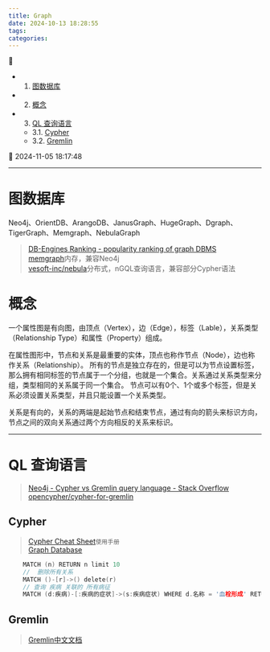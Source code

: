 ```yaml
---
title: Graph
date: 2024-10-13 18:28:55
tags: 
categories: 
---
```


💠

- 1. [图数据库](#图数据库)
- 2. [概念](#概念)
- 3. [QL 查询语言](#ql-查询语言)
    - 3.1. [Cypher](#cypher)
    - 3.2. [Gremlin](#gremlin)

💠 2024-11-05 18:17:48
****************************************
# 图数据库

Neo4j、OrientDB、ArangoDB、JanusGraph、HugeGraph、Dgraph、TigerGraph、Memgraph、NebulaGraph

> [DB-Engines Ranking - popularity ranking of graph DBMS](https://db-engines.com/en/ranking/graph+dbms)  
> [memgraph](https://github.com/memgraph/memgraph)内存，兼容Neo4j  
> [vesoft-inc/nebula](https://github.com/vesoft-inc/nebula)分布式，nGQL查询语言，兼容部分Cypher语法  

# 概念

一个属性图是有向图，由顶点（Vertex），边（Edge），标签（Lable），关系类型（Relationship Type）和属性（Property）组成。

在属性图形中，节点和关系是最重要的实体，顶点也称作节点（Node），边也称作关系（Relationship）。
所有的节点是独立存在的，但是可以为节点设置标签，那么拥有相同标签的节点属于一个分组，也就是一个集合。关系通过关系类型来分组，类型相同的关系属于同一个集合。
节点可以有0个、1个或多个标签，但是关系必须设置关系类型，并且只能设置一个关系类型。

关系是有向的，关系的两端是起始节点和结束节点，通过有向的箭头来标识方向，节点之间的双向关系通过两个方向相反的关系来标识。

************************

# QL 查询语言
> [Neo4j - Cypher vs Gremlin query language - Stack Overflow](https://stackoverflow.com/questions/13824962/neo4j-cypher-vs-gremlin-query-language)  
> [opencypher/cypher-for-gremlin](https://github.com/opencypher/cypher-for-gremlin)  

## Cypher
> [Cypher Cheat Sheet](https://neo4j.com/docs/cypher-cheat-sheet/5/aura-dbe/)`使用手册`  
> [Graph Database](https://github.com/albertoventurini/graphdb-intellij-plugin)  

```c
    MATCH (n) RETURN n limit 10
    //  删除所有关系
    MATCH ()-[r]->() delete(r)
    // 查询 疾病 关联的 所有病征
    MATCH (d:疾病)-[:疾病的症状]->(s:疾病症状) WHERE d.名称 = '血栓形成' RETURN s
```

## Gremlin
> [Gremlin中文文档](https://tinkerpop-gremlin.cn/#traversal)  
